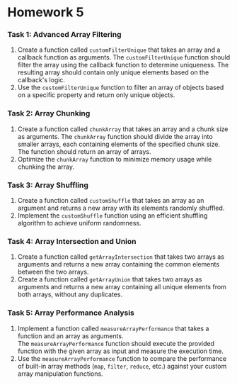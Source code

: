 # Homework 5

### **Task 1: Advanced Array Filtering**

1. Create a function called `customFilterUnique` that takes an array and a callback function as arguments. The `customFilterUnique` function should filter the array using the callback function to determine uniqueness. The resulting array should contain only unique elements based on the callback's logic.
2. Use the `customFilterUnique` function to filter an array of objects based on a specific property and return only unique objects.

### **Task 2: Array Chunking**

1. Create a function called `chunkArray` that takes an array and a chunk size as arguments. The `chunkArray` function should divide the array into smaller arrays, each containing elements of the specified chunk size. The function should return an array of arrays.
2. Optimize the `chunkArray` function to minimize memory usage while chunking the array.

### **Task 3: Array Shuffling**

1. Create a function called `customShuffle` that takes an array as an argument and returns a new array with its elements randomly shuffled.
2. Implement the `customShuffle` function using an efficient shuffling algorithm to achieve uniform randomness.

### **Task 4: Array Intersection and Union**

1. Create a function called `getArrayIntersection` that takes two arrays as arguments and returns a new array containing the common elements between the two arrays.
2. Create a function called `getArrayUnion` that takes two arrays as arguments and returns a new array containing all unique elements from both arrays, without any duplicates.

### **Task 5: Array Performance Analysis**

1. Implement a function called `measureArrayPerformance` that takes a function and an array as arguments. The `measureArrayPerformance` function should execute the provided function with the given array as input and measure the execution time.
2. Use the `measureArrayPerformance` function to compare the performance of built-in array methods (`map`, `filter`, `reduce`, etc.) against your custom array manipulation functions.
